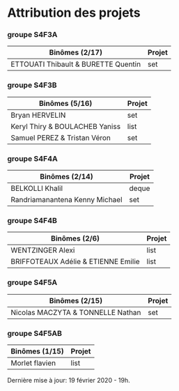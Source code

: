 # Attribution des projets

### groupe S4F3A

| Binômes (2/17)| Projet
|---|---
| ETTOUATI Thibault & BURETTE Quentin | set

### groupe S4F3B

| Binômes (5/16) | Projet
|---|---
| Bryan HERVELIN | set
| Keryl Thiry & BOULACHEB Yaniss | list
| Samuel PEREZ & Tristan Véron | set



### groupe S4F4A

| Binômes (2/14) | Projet
|---|---
| BELKOLLI Khalil | deque
| Randriamanantena Kenny Michael | set

### groupe S4F4B

| Binômes (2/6) | Projet
|---|---
| WENTZINGER Alexi | list
| BRIFFOTEAUX Adélie & ETIENNE Emilie | list

### groupe S4F5A

| Binômes (2/15) | Projet
|---|---
| Nicolas MACZYTA & TONNELLE Nathan | set

### groupe S4F5AB

| Binômes (1/15) | Projet
|---|---
| Morlet flavien | list

Dernière mise à jour: 19 février 2020 - 19h.
